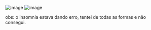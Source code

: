 ![image](https://github.com/user-attachments/assets/102cd5f8-d9a5-4a8a-8b70-e96cbfb3764f)
![image](https://github.com/user-attachments/assets/192a98bc-f6bd-4621-a5cd-4527821b25e6)

obs: o insomnia estava dando erro, tentei de todas as formas e não consegui.
